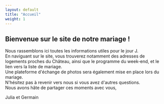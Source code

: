 ```yaml
---
layout: default
title: "Accueil"
weight: 1
---
```


## Bienvenue sur le site de notre mariage !

Nous rassemblons ici toutes les informations utiles pour le jour J.  
En naviguant sur le site, vous trouverez notamment des adresses de logements proches du Château, ainsi que le programme du week-end, et le lien vers la liste de mariage.  
Une plateforme d'échange de photos sera également mise en place lors du mariage.  
N'hésitez pas à revenir vers nous si vous avez d'autres questions.  
Nous avons hâte de partager ces moments avec vous,  

Julia et Germain
